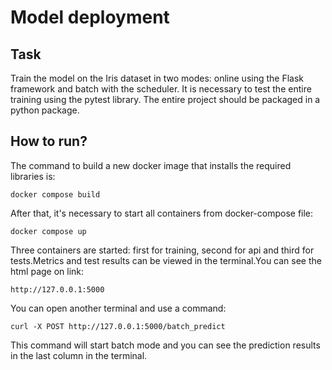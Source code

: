 # Model deployment

## Task

Train the model on the Iris dataset in two modes: online using the Flask framework and batch with the scheduler. It is necessary to test the entire training using the pytest library. The entire project should be packaged in a python package.

## How to run?

The command to build a new docker image that installs the required libraries is:
```
docker compose build
```
After that, it's necessary to start all containers from docker-compose file:
```
docker compose up
```

Three containers are started: first for training, second for api and third for tests.Metrics and test results can be viewed in the terminal.You can see the html page on link:
```
http://127.0.0.1:5000
```
You can open another terminal and use a command:
```
curl -X POST http://127.0.0.1:5000/batch_predict
```
This command will start batch mode and you can see the prediction results in the last column in the terminal.

